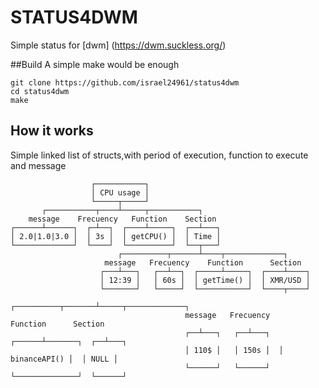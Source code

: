 # STATUS4DWM
Simple status for [dwm] (https://dwm.suckless.org/)

##Build
A simple make would be enough
```
git clone https://github.com/israel24961/status4dwm
cd status4dwm
make
```
## How it works
Simple linked list of structs,with  period of execution, function to execute and message

```
                  ┌───────────┐
                  │ CPU usage │
                  └─────┬─────┘
       ┌───────────┬────┴─────┬───────────┐
    message    Frecuency   Function    Section
┌──────┴──────┐  ┌─┴──┐  ┌────┴─────┐  ┌──┴───┐
│ 2.0|1.0|3.0 │  │ 3s │  │ getCPU() │  │ Time │
└─────────────┘  └────┘  └──────────┘  └──┬───┘
                        ┌──────────┬──────┴────┬─────────────┐
                     message   Frecuency    Function      Section
                    ┌───┴───┐   ┌──┴──┐  ┌─────┴─────┐  ┌────┴────┐
                    │ 12:39 │   │ 60s │  │ getTime() │  │ XMR/USD │
                    └───────┘   └─────┘  └───────────┘  └────┬────┘
                                          ┌──────────┬───────┴─────┬─────────────┐
                                       message   Frecuency      Function      Section
                                       ┌──┴───┐   ┌──┴───┐  ┌──────┴───────┐  ┌──┴───┐
                                       │ 110$ │   │ 150s │  │ binanceAPI() │  │ NULL │
                                       └──────┘   └──────┘  └──────────────┘  └──────┘
```
